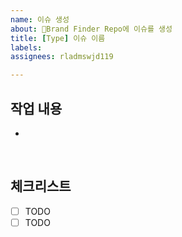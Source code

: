 ```yaml
---
name: 이슈 생성
about: Brand Finder Repo에 이슈를 생성
title: [Type] 이슈 이름
labels: 
assignees: rladmswjd119

---
```


## 작업 내용
-

</br>

## 체크리스트
- [ ] TODO
- [ ] TODO
